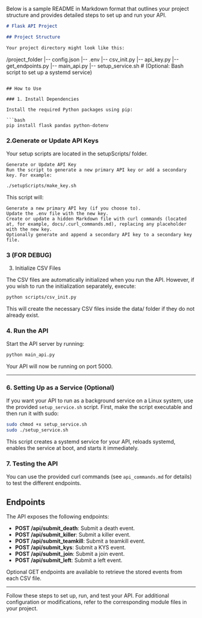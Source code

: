 Below is a sample README in Markdown format that outlines your project structure and provides detailed steps to set up and run your API.

```markdown
# Flask API Project

## Project Structure

Your project directory might look like this:

```
/project_folder
  |-- config.json
  |-- .env
  |-- csv_init.py
  |-- api_key.py
  |-- get_endpoints.py
  |-- main_api.py
  |-- setup_service.sh      # (Optional: Bash script to set up a systemd service)
```

## How to Use

### 1. Install Dependencies

Install the required Python packages using pip:

```bash
pip install flask pandas python-dotenv
```

### 2.Generate or Update API Keys 

Your setup scripts are located in the setupScripts/ folder.

    Generate or Update API Key
    Run the script to generate a new primary API key or add a secondary key. For example:

```bash
./setupScripts/make_key.sh
```

This script will:

    Generate a new primary API key (if you choose to).
    Update the .env file with the new key.
    Create or update a hidden Markdown file with curl commands (located at, for example, docs/.curl_commands.md), replacing any placeholder with the new key.
    Optionally generate and append a secondary API key to a secondary key file.


### 3 (FOR DEBUG)
3. Initialize CSV Files

The CSV files are automatically initialized when you run the API. However, if you wish to run the initialization separately, execute:

```bash
python scripts/csv_init.py
```

This will create the necessary CSV files inside the data/ folder if they do not already exist.

### 4. Run the API

Start the API server by running:

```bash
python main_api.py
```

Your API will now be running on port 5000.

<hr>

### 6. Setting Up as a Service (Optional)

If you want your API to run as a background service on a Linux system, use the provided `setup_service.sh` script. First, make the script executable and then run it with sudo:

```bash
sudo chmod +x setup_service.sh
sudo ./setup_service.sh
```

This script creates a systemd service for your API, reloads systemd, enables the service at boot, and starts it immediately.

### 7. Testing the API

You can use the provided curl commands (see `api_commands.md` for details) to test the different endpoints.

## Endpoints

The API exposes the following endpoints:

- **POST /api/submit_death**: Submit a death event.
- **POST /api/submit_killer**: Submit a killer event.
- **POST /api/submit_teamkill**: Submit a teamkill event.
- **POST /api/submit_kys**: Submit a KYS event.
- **POST /api/submit_join**: Submit a join event.
- **POST /api/submit_left**: Submit a left event.

Optional GET endpoints are available to retrieve the stored events from each CSV file.

---

Follow these steps to set up, run, and test your API. For additional configuration or modifications, refer to the corresponding module files in your project.
